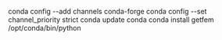 conda config --add channels conda-forge
conda config --set channel_priority strict
conda update conda
conda install getfem
/opt/conda/bin/python
